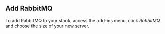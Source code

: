 ## Add RabbitMQ
To add RabbitMQ to your stack, access the add-ins menu, click _RabbitMQ_ and choose the size of your new server.
